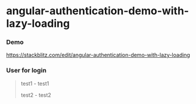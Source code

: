 # angular-authentication-demo-with-lazy-loading


### Demo

https://stackblitz.com/edit/angular-authentication-demo-with-lazy-loading

### User for login

> test1 - test1
> 
> test2 - test2
